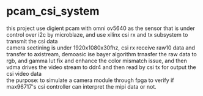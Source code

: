# pcam_csi_system
this project use digient pcam with omni ov5640 as the sensor that is under control over i2c by microblaze, and use xilinx csi rx and tx subsystem to transmit the csi data  
camera seetining is under 1920x1080x30fhz, csi rx receive raw10 data and transfer to axistream, demoasic ise bayer algorithm trnasfer the raw data to rgb, and gamma lut fix and enhance the color mismatch issue, and then vdma drives the video stream to ddr4 and then read by csi tx for output the csi video data  
the purpose: to simulate a camera module through fpga to verify if max96717's csi controller can interpret the mipi data or not.  
